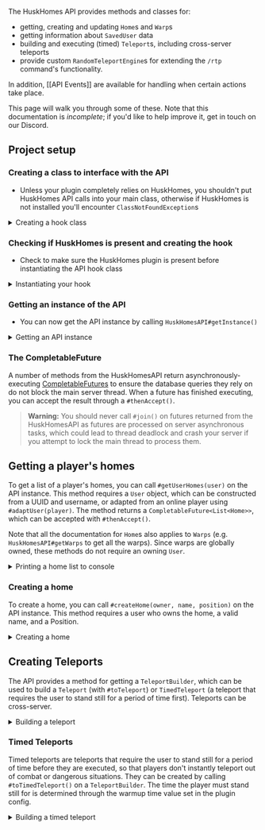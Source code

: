 The HuskHomes API provides methods and classes for:

* getting, creating and updating `Home`s and `Warp`s
* getting information about `SavedUser` data
* building and executing (timed) `Teleport`s, including cross-server teleports
* provide custom `RandomTeleportEngine`s for extending the `/rtp` command's functionality.

In addition, [[API Events]] are available for handling when certain actions take place.

This page will walk you through some of these. Note that this documentation is *incomplete*; if you'd like to help improve it, get in touch on our Discord.

## Project setup
### Creating a class to interface with the API
- Unless your plugin completely relies on HuskHomes, you shouldn't put HuskHomes API calls into your main class, otherwise if HuskHomes is not installed you'll encounter `ClassNotFoundException`s

<details>
<summary>Creating a hook class</summary>

```java
public class HuskHomesAPIHook {

    public HuskHomesAPIHook() {
        // Ready to do stuff with the API
    }

}
```
</details>

### Checking if HuskHomes is present and creating the hook
- Check to make sure the HuskHomes plugin is present before instantiating the API hook class

<details>
<summary>Instantiating your hook</summary>

```java
public class MyPlugin extends JavaPlugin {

    public HuskHomesAPIHook huskHomesHook;

    @Override
    public void onEnable() {
        if (Bukkit.getPluginManager().getPlugin("HuskHomes") != null) {
            this.huskHomesHook = new HuskHomesAPIHook();
        }
    }
}
```
</details>

### Getting an instance of the API
- You can now get the API instance by calling `HuskHomesAPI#getInstance()`

<details>
<summary>Getting an API instance</summary>

```java
import net.william278.huskhomes.api.HuskHomesAPI;

public class HuskHomesAPIHook {

    private final HuskHomesAPI huskHomesAPI;

    public HuskHomesAPIHook() {
        this.huskHomesAPI = HuskHomesAPI.getInstance();
    }

}
```
</details>

### The CompletableFuture
A number of methods from the HuskHomesAPI return asynchronously-executing [CompletableFutures](https://www.baeldung.com/java-completablefuture) to ensure the database queries they rely on do not block the main server thread. When a future has finished executing, you can accept the result through a `#thenAccept()`. 

> **Warning:** You should never call `#join()` on futures returned from the HuskHomesAPI as futures are processed on server asynchronous tasks, which could lead to thread deadlock and crash your server if you attempt to lock the main thread to process them.

## Getting a player's homes
To get a list of a player's homes, you can call `#getUserHomes(user)` on the API instance. This method requires a `User` object, which can be constructed from a UUID and username, or adapted from an online player using `#adaptUser(player)`. The method returns a `CompletableFuture<List<Home>>`, which can be accepted with `#thenAccept()`.

Note that all the documentation for `Home`s also applies to `Warps` (e.g. `HuskHomesAPI#getWarps` to get all the warps). Since warps are globally owned, these methods do not require an owning `User`.

<details>
<summary>Printing a home list to console</summary>

```java
public class HuskHomesAPIHook {

    private final HuskHomesAPI huskHomesAPI;

    // This method prints out a player's homes into console using stdout
    public void printPlayerHomes(UUID uuid) {
        // Use this to adapt an online player to an OnlineUser, which extends User (accepted by getUserHomes).
        // To get the homes of an offline user, use: User.of(uuid, username);
        OnlineUser user = huskHomesAPI.adaptUser(Bukkit.getPlayer(uuid));
        
        // A lot of HuskHomes' API methods return as futures which execute asynchronously.
        huskHomesAPI.getUserHomes(user).thenAccept(homeList -> { // Use #thenAccept(data) to run after the future has executed with data
            for (Home home : homeList) {
                // The home and warp object both extend SavedPosition, which maps a position object to a name and description
                System.out.println(home.meta.name); // It's best to use your plugin logger, but this is just an example.
            }
        });
        
        // You can also get a specific home by name using #getUserHome(user, name)
        huskHomesAPI.getUserHome(user, "example").thenAccept(optionalHome -> {
            // #getUserHome returns an Optional wrapper, so we need to run #ifPresent() first and call #get() to retrieve it if it exists
            if (optionalHome.isPresent()) {
                System.out.println("Found " + user.getUsername() + "'s home: " optionalHome.get().getName());
            } else {
                System.out.println("Home not found");
            }
        });
    }

}
```
</details>

### Creating a home
To create a home, you can call `#createHome(owner, name, position)` on the API instance. This method requires a user who owns the home, a valid name, and a Position.

<details>
<summary>Creating a home</summary>

```java
public class HuskHomesAPIHook {

    private final HuskHomesAPI huskHomesAPI;

    // This method creates a home with the name "example" at the player's current location
    public void createHome(Player owner) {
        // Use this to adapt an online player to an OnlineUser, which extends User (accepted by createHome).
        OnlineUser onlineUser = huskHomesAPI.adaptUser(player);
        
        // We can get an OnlineUser's Position with #getPosition, which we can pass here to createHome
        try {
            huskHomesAPI.createHome(onlineUser, "example", onlineUser.getPosition());
        } catch (ValidationException e) {
            // Homes will be validated, and if validation fails a ValidationException will be thrown.
            // This can happen if the user has too many homes, or if its metadata is invalid (name, description, etc)
            // You should catch ValidationExceptions, determine what caused it (#getType) and handle it appropriately.
            owner.sendMessage(ChatColor.RED + "Failed to create example home: " + e.getType());
        }
    }
}
```
</details>

## Creating Teleports
The API provides a method for getting a `TeleportBuilder`, which can be used to build a `Teleport` (with `#toTeleport`) or `TimedTeleport` (a teleport that requires the user to stand still for a period of time first). Teleports can be cross-server.

<details>
<summary>Building a teleport</summary>

```java
public class HuskHomesAPIHook {

    private final HuskHomesAPI huskHomesAPI;

    // This teleports a player to 128, 64, 128 on the server "server"
    public void teleportPlayer(Player player) {
        OnlineUser onlineUser = huskHomesAPI.adaptUser(player);

        // The TeleportBuilder accepts a class that extends Target. This can be a Username or a Position (or a Home/Warp, which extends Position)
        // * Note that the World object needs the name and UID of the world.
        // * The UID will be used if the world can't be found by name. You can just pass it a random UUID if you don't have it.
        Position position = Position.at(
            128, 64, 128,
            World.from("world", UUID.randomUUID()), "server"
        );

        // To construct a teleport, get a TeleportBuilder with #teleportBuilder
        huskHomesAPI.teleportBuilder()
            .teleporter(onlineUser) // The person being teleported
            .target(position) // The target position
            .buildAndComplete(false); // This builds and executes the teleport instantly.
        
        // The `true` flag we passed above indicates we want an instant teleport (as opposed to a timed teleport)
    }

}
```
</details>

### Timed Teleports
Timed teleports are teleports that require the user to stand still for a period of time before they are executed, so that players don't instantly teleport out of combat or dangerous situations. They can be created by calling `#toTimedTeleport()` on a `TeleportBuilder`. The time the player must stand still for is determined through the warmup time value set in the plugin config.

<details>
<summary>Building a timed teleport</summary>

```java
public class HuskHomesAPIHook {

    private final HuskHomesAPI huskHomesAPI;

    // This performs a timed teleport to tp a player to another online player with the username "William278"
    public void teleportPlayer(Player player) {
        OnlineUser onlineUser = huskHomesAPI.adaptUser(player);
        Target targetUsername = Target.username("William278"); // Get a target by a username, who can be online on this server/a server on the network (cross-server teleport).

        try {
            huskHomesAPI.teleportBuilder()
                .teleporter(onlineUser)
                .target(targetUsername)
                .toTimedTeleport() // Instead of running buildAndComplete, we can get the Teleport object itself this way.
                .execute(); // A timed teleport will throw a TeleportationException if the player moves/takes damage during the warmup, or if the target is not found.
        } catch(TeleportationException e) { // Since this doesn't catch the TeleportException (buildAndComplete does!), we need to do this.
            // Use TeleportException#displayMessage() to display why the teleport failed to the user.
            e.displayMessage(onlineUser);
        }
    }

}
```
</details>